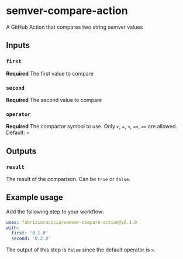 # semver-compare-action
A GitHub Action that compares two string semver values

## Inputs

### `first`

**Required** The first value to compare

### `second`

**Required** The second value to compare

### `operator`

**Required** The compartor symbol to use. Only `>`, `=`, `<`, `=<`, `=>` are allowed. Default: `>`

## Outputs

### `result`

The result of the comparison. Can be `true` or `false`.

## Example usage

Add the following step to your workflow:

```yaml
uses: fabriziocacicia/semver-compare-action@v0.1.0
with:
  first: '0.1.0'
  second: '0.2.0'
```

The output of this step is `false` since the default operator is `>`.
